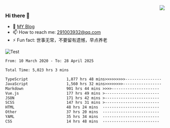 <img align='right' src='https://github-readme-stats.vercel.app/api?username=niaogege&show_icons=true&theme=radical'/>

### Hi there 👋

- 🌱 [MY Blog](https://bythewayer.com/)
- 📫 How to reach me: 291003932@qq.com
- ⚡ Fun fact:  世事无常，不要留有遗憾，早点养老

![Test](https://github-readme-stats.vercel.app/api/top-langs/?username=niaogege&layout=compact)

<!--START_SECTION:waka-->

```txt
From: 10 March 2020 - To: 28 April 2025

Total Time: 5,023 hrs 3 mins

TypeScript                 1,877 hrs 48 mins>>>>>>>>>----------------   37.38 %
JavaScript                 1,560 hrs 32 mins>>>>>>>>-----------------   31.07 %
Markdown                   901 hrs 44 mins >>>>---------------------   17.95 %
Vue.js                     177 hrs 49 mins >------------------------   03.54 %
JSON                       171 hrs 42 mins >------------------------   03.42 %
SCSS                       147 hrs 31 mins >------------------------   02.94 %
HTML                       48 hrs 24 mins  -------------------------   00.96 %
Other                      37 hrs 20 mins  -------------------------   00.74 %
YAML                       35 hrs 34 mins  -------------------------   00.71 %
CSS                        14 hrs 48 mins  -------------------------   00.29 %
```

<!--END_SECTION:waka-->
